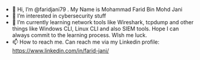 - 👋 Hi, I’m @faridjani79 . My Name is Mohammad Farid Bin Mohd Jani
- 👀 I’m interested in cybersecurity stuff
- 🌱 I’m currently learning network tools like Wireshark, tcpdump and other things like Windows CLI, Linux CLI and also SIEM tools. Hope I can always commit to the learning process. WIsh me luck.
- 📫 How to reach me. Can reach me via my Linkedin profile: https://www.linkedin.com/in/farid-jani/ 
  


<!---
faridjani79/faridjani79 is a ✨ special ✨ repository because its `README.md` (this file) appears on your GitHub profile.
You can click the Preview link to take a look at your changes.
--->

